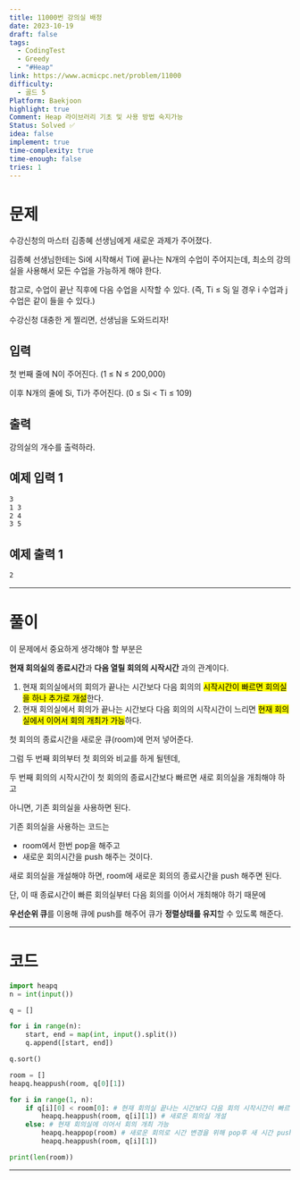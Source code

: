 ```yaml
---
title: 11000번 강의실 배정
date: 2023-10-19
draft: false
tags:
  - CodingTest
  - Greedy
  - "#Heap"
link: https://www.acmicpc.net/problem/11000
difficulty:
  - 골드 5
Platform: Baekjoon
highlight: true
Comment: Heap 라이브러리 기초 및 사용 방법 숙지가능
Status: Solved ✅
idea: false
implement: true
time-complexity: true
time-enough: false
tries: 1
---
```

# 문제

수강신청의 마스터 김종혜 선생님에게 새로운 과제가 주어졌다. 

김종혜 선생님한테는 Si에 시작해서 Ti에 끝나는 N개의 수업이 주어지는데, 최소의 강의실을 사용해서 모든 수업을 가능하게 해야 한다. 

참고로, 수업이 끝난 직후에 다음 수업을 시작할 수 있다. (즉, Ti ≤ Sj 일 경우 i 수업과 j 수업은 같이 들을 수 있다.)

수강신청 대충한 게 찔리면, 선생님을 도와드리자!

## 입력

첫 번째 줄에 N이 주어진다. (1 ≤ N ≤ 200,000)

이후 N개의 줄에 Si, Ti가 주어진다. (0 ≤ Si < Ti ≤ 109)

## 출력

강의실의 개수를 출력하라.

## 예제 입력 1 

```sh
3
1 3
2 4
3 5
```

## 예제 출력 1 

```sh
2
```


___

# 풀이

이 문제에서 중요하게 생각해야 할 부분은

**현재 회의실의 종료시간**과 **다음 열릴 회의의 시작시간** 과의 관계이다.

1. 현재 회의실에서의 회의가 끝나는 시간보다 다음 회의의 <mark class="hltr-highlight">시작시간이 빠르면 회의실을 하나 추가로 개설</mark>한다.
2. 현재 회의실에서 회의가 끝나는 시간보다 다음 회의의 시작시간이 느리면 <mark class="hltr-highlight">현재 회의실에서 이어서 회의 개최가 가능</mark>하다.

첫 회의의 종료시간을 새로운 큐(room)에 먼저 넣어준다.

그럼 두 번째 회의부터 첫 회의와 비교를 하게 될텐데,

두 번째 회의의 시작시간이 첫 회의의 종료시간보다 빠르면 새로 회의실을 개최해야 하고

아니면, 기존 회의실을 사용하면 된다.

기존 회의실을 사용하는 코드는 
- room에서 한번 pop을 해주고 
- 새로운 회의시간을 push 해주는 것이다.

새로 회의실을 개설해야 하면, room에 새로운 회의의 종료시간을 push 해주면 된다.

단, 이 때 종료시간이 빠른 회의실부터 다음 회의를 이어서 개최해야 하기 때문에

**우선순위 큐**를 이용해 큐에 push를 해주어 큐가 **정렬상태를 유지**할 수 있도록 해준다.

____
# 코드


```python
import heapq
n = int(input())

q = []

for i in range(n):
    start, end = map(int, input().split())
    q.append([start, end])

q.sort()

room = []
heapq.heappush(room, q[0][1])

for i in range(1, n):
    if q[i][0] < room[0]: # 현재 회의실 끝나는 시간보다 다음 회의 시작시간이 빠르면
        heapq.heappush(room, q[i][1]) # 새로운 회의실 개설
    else: # 현재 회의실에 이어서 회의 개최 가능
        heapq.heappop(room) # 새로운 회의로 시간 변경을 위해 pop후 새 시간 push
        heapq.heappush(room, q[i][1])

print(len(room))
```



___
